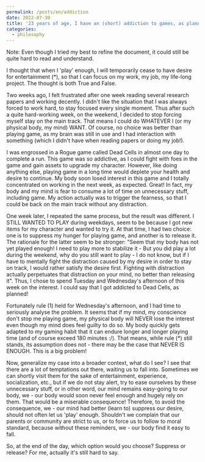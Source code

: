 ```yaml
---
permalink: /posts/en/addiction
date: 2022-07-30
title: '23 years of age, I have an (short) addiction to games, as planned!'
categories:
  - philosophy
---
```


Note: Even though I tried my best to refine the document, it could still be quite hard to read and understand.

I thought that when I 'play' enough, I will temporarily cease to have desire for entertainment (\*), so that I can focus on my work, my job, my life-long project. The thought is both True and False.

Two weeks ago, I felt frustrated after one week reading several research papers and working decently. I didn't like the situation that I was always forced to work hard, to stay focused every single moment. Thus after such a quite hard-working week, on the weekend, I decided to stop forcing myself stay on the main track. That means I could do WHATEVER I (or my physical body, my mind) WANT. Of course, no choice was better than playing game, as my brain was still in use and I had interaction with something (which I didn't have when reading papers or doing my job!). 

I was engrossed in a Rogue game called Dead Cells in almost one day to complete a run. This game was so addictive, as I could fight with foes in the game and gain assets to upgrade my character. However, like doing anything else, playing game in a long time would deplete your health and desire to continue. My body soon losed interest in this game and I totally concentrated on working in the next week, as expected. Great! In fact, my body and my mind is fear to consume a lot of time on unnecessary stuff, including game. My action actually was to trigger the fearness, so that I could be back on the main track without any distraction.

One week later, I repeated the same process, but the result was different. I STILL WANTED TO PLAY during weekdays, seem to be because I got new items for my character and wanted to try it. At that time, I had two choice: one is to suppress my hunger for playing game, and another is to release it. The rationale for the latter seem to be stronger: "Seem that my body has not yet played enough! I need to play more to stabilize it - But you did play a lot during the weekend, why do you still want to play - I do not know, but if I have to mentally fight the distraction caused by my desire in order to stay on track, I would rather satisfy the desire first. Fighting with distraction actually perpetuates that distraction on your mind, no better than releasing it". Thus, I chose to spend Tuesday and Wednesday's afternoon of this week on the interest. I could say that I got addicted to Dead Cells, as planned!

Fortunately rule (1) held for Wednesday's afternoon, and I had time to seriously analyse the problem. It seems that if my mind, my conscience don't stop me playing game, my physical body will NEVER lose the interest even though my mind does feel guilty to do so. My body quickly gets adapted to my gaming habit that it can endure longer and longer playing time (and of course exceed 180 minutes :/). That means, while rule (\*) still stands, its assumption does not - there may be the case that NEVER IS ENOUGH. This is a big problem!

Now, generalize my case into a broader context, what do I see? I see that there are a lot of temptations out there, waiting us to fall into. Sometimes we can shortly visit them for the sake of entertainment, experience, socialization, etc., but if we do not stay alert, try to ease ourselves by these unnecessary stuff, or in other word, our mind remains easy-going to our body, we - our body would soon never feel enough and hugely rely on them. That would be a miserable consequence! Therefore, to avoid the consequence, we - our mind had better (learn to) suppress our desire, should not often let us 'play' enough. Shouldn't we complain that our parents or community are strict to us, or to force us to follow to moral standard, because without these reminders, we - our body find it easy to fall.

So, at the end of the day, which option would you choose? Suppress or release? For me, actually it's still hard to say.